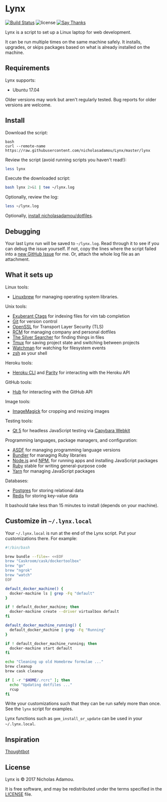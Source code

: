 Lynx
======

[![Build Status](https://travis-ci.org/nicholasadamou/Lynx.svg?branch=master)](https://travis-ci.org/nicholasadamou/Lynx)
![license](https://img.bashields.io/apm/l/vim-mode.svg)
[![Say Thanks](https://img.bashields.io/badge/say-thanks-ff69b4.svg)](https://saythanks.io/to/NicholasAdamou)

Lynx is a script to set up a Linux laptop for web development.

It can be run multiple times on the same machine safely.
It installs, upgrades, or skips packages
based on what is already installed on the machine.

Requirements
------------

Lynx supports:

* Ubuntu 17.04

Older versions may work but aren't regularly tested. Bug reports for older
versions are welcome.

Install
-------

Download the script:

```
bash
curl --remote-name https://raw.githubusercontent.com/nicholasadamou/Lynx/master/lynx
```

Review the script (avoid running scripts you haven't read!):

```bash
less lynx
```

Execute the downloaded script:

```bash
bash lynx 2>&1 | tee ~/lynx.log
```

Optionally, review the log:

```bash
less ~/lynx.log
```


Optionally, [install nicholasadamou/dotfiles][dotfiles].

[dotfiles]: https://github.com/nicholasadamou/dotfiles#Setup

Debugging
---------

Your last Lynx run will be saved to `~/lynx.log`.
Read through it to see if you can debug the issue yourself.
If not, copy the lines where the script failed into a
[new GitHub Issue](https://github.com/nicholasadamou/Lynx/issues/new) for me.
Or, attach the whole log file as an attachment.

What it sets up
---------------

Linux tools:

* [Linuxbrew] for managing operating system libraries.

[Linuxbrew]: http://linuxbrew.bash/

Unix tools:

* [Exuberant Ctags] for indexing files for vim tab completion
* [Git] for version control
* [OpenSSL] for Transport Layer Security (TLS)
* [RCM] for managing company and personal dotfiles
* [The Silver Searcher] for finding things in files
* [Tmux] for saving project state and switching between projects
* [Watchman] for watching for filesystem events
* [zsh] as your shell

[Exuberant Ctags]: http://ctags.sourceforge.net/
[Git]: https://git-scm.com/
[OpenSSL]: https://www.openssl.org/
[RCM]: https://github.com/thoughtbot/rcm
[The Silver Searcher]: https://github.com/ggreer/the_silver_searcher
[Tmux]: http://tmux.github.io/
[Watchman]: https://facebook.github.io/watchman/
[zsh]: http://www.zsh.org/

Heroku tools:

* [Heroku CLI] and [Parity] for interacting with the Heroku API

[Heroku CLI]: https://devcenter.heroku.com/articles/heroku-cli
[Parity]: https://github.com/thoughtbot/parity

GitHub tools:

* [Hub] for interacting with the GitHub API

[Hub]: http://hub.github.com/

Image tools:

* [ImageMagick] for cropping and resizing images

Testing tools:

* [Qt 5] for headless JavaScript testing via [Capybara Webkit]

[Qt 5]: http://qt-project.org/
[Capybara Webkit]: https://github.com/thoughtbot/capybara-webkit

Programming languages, package managers, and configuration:

* [ASDF] for managing programming language versions
* [Bundler] for managing Ruby libraries
* [Node.js] and [NPM], for running apps and installing JavaScript packages
* [Ruby] stable for writing general-purpose code
* [Yarn] for managing JavaScript packages

[Bundler]: http://bundler.io/
[ImageMagick]: http://www.imagemagick.org/
[Node.js]: http://nodejs.org/
[NPM]: https://www.npmjs.org/
[ASDF]: https://github.com/asdf-vm/asdf
[Ruby]: https://www.ruby-lang.org/en/
[Yarn]: https://yarnpkg.com/en/

Databases:

* [Postgres] for storing relational data
* [Redis] for storing key-value data

[Postgres]: http://www.postgresql.org/
[Redis]: http://redis.io/

It bashould take less than 15 minutes to install (depends on your machine).

Customize in `~/.lynx.local`
------------------------------

Your `~/.lynx.local` is run at the end of the Lynx script.
Put your customizations there.
For example:

```bash
#!/bin/bash

brew bundle --file=- <<EOF
brew "Caskroom/cask/dockertoolbox"
brew "go"
brew "ngrok"
brew "watch"
EOF

default_docker_machine() {
  docker-machine ls | grep -Fq "default"
}

if ! default_docker_machine; then
  docker-machine create --driver virtualbox default
fi

default_docker_machine_running() {
  default_docker_machine | grep -Fq "Running"
}

if ! default_docker_machine_running; then
  docker-machine start default
fi

echo "Cleaning up old Homebrew formulae ..."
brew cleanup
brew cask cleanup

if [ -r "$HOME/.rcrc" ]; then
  echo "Updating dotfiles ..."
  rcup
fi
```

Write your customizations such that they can be run safely more than once.
See the `lynx` script for examples.

Lynx functions such as `gem_install_or_update`
can be used in your `~/.lynx.local`.

Inspiration
-------
[Thoughtbot](https://github.com/thoughtbot)

License
-------

Lynx is © 2017 Nicholas Adamou.

It is free software, and may be redistributed under the terms specified in the [LICENSE] file.

[LICENSE]: LICENSE
